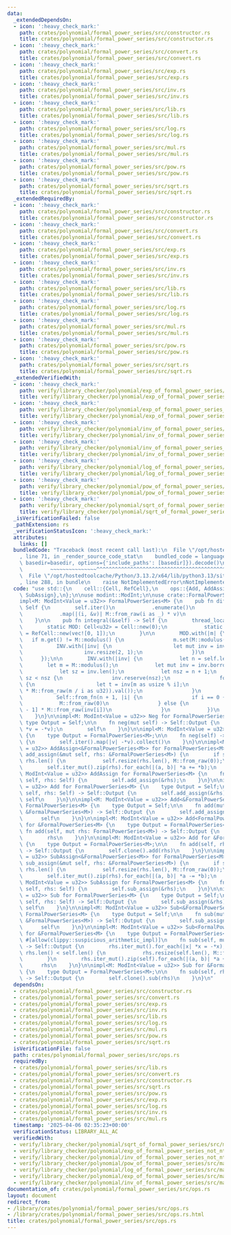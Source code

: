 ```yaml
---
data:
  _extendedDependsOn:
  - icon: ':heavy_check_mark:'
    path: crates/polynomial/formal_power_series/src/constructor.rs
    title: crates/polynomial/formal_power_series/src/constructor.rs
  - icon: ':heavy_check_mark:'
    path: crates/polynomial/formal_power_series/src/convert.rs
    title: crates/polynomial/formal_power_series/src/convert.rs
  - icon: ':heavy_check_mark:'
    path: crates/polynomial/formal_power_series/src/exp.rs
    title: crates/polynomial/formal_power_series/src/exp.rs
  - icon: ':heavy_check_mark:'
    path: crates/polynomial/formal_power_series/src/inv.rs
    title: crates/polynomial/formal_power_series/src/inv.rs
  - icon: ':heavy_check_mark:'
    path: crates/polynomial/formal_power_series/src/lib.rs
    title: crates/polynomial/formal_power_series/src/lib.rs
  - icon: ':heavy_check_mark:'
    path: crates/polynomial/formal_power_series/src/log.rs
    title: crates/polynomial/formal_power_series/src/log.rs
  - icon: ':heavy_check_mark:'
    path: crates/polynomial/formal_power_series/src/mul.rs
    title: crates/polynomial/formal_power_series/src/mul.rs
  - icon: ':heavy_check_mark:'
    path: crates/polynomial/formal_power_series/src/pow.rs
    title: crates/polynomial/formal_power_series/src/pow.rs
  - icon: ':heavy_check_mark:'
    path: crates/polynomial/formal_power_series/src/sqrt.rs
    title: crates/polynomial/formal_power_series/src/sqrt.rs
  _extendedRequiredBy:
  - icon: ':heavy_check_mark:'
    path: crates/polynomial/formal_power_series/src/constructor.rs
    title: crates/polynomial/formal_power_series/src/constructor.rs
  - icon: ':heavy_check_mark:'
    path: crates/polynomial/formal_power_series/src/convert.rs
    title: crates/polynomial/formal_power_series/src/convert.rs
  - icon: ':heavy_check_mark:'
    path: crates/polynomial/formal_power_series/src/exp.rs
    title: crates/polynomial/formal_power_series/src/exp.rs
  - icon: ':heavy_check_mark:'
    path: crates/polynomial/formal_power_series/src/inv.rs
    title: crates/polynomial/formal_power_series/src/inv.rs
  - icon: ':heavy_check_mark:'
    path: crates/polynomial/formal_power_series/src/lib.rs
    title: crates/polynomial/formal_power_series/src/lib.rs
  - icon: ':heavy_check_mark:'
    path: crates/polynomial/formal_power_series/src/log.rs
    title: crates/polynomial/formal_power_series/src/log.rs
  - icon: ':heavy_check_mark:'
    path: crates/polynomial/formal_power_series/src/mul.rs
    title: crates/polynomial/formal_power_series/src/mul.rs
  - icon: ':heavy_check_mark:'
    path: crates/polynomial/formal_power_series/src/pow.rs
    title: crates/polynomial/formal_power_series/src/pow.rs
  - icon: ':heavy_check_mark:'
    path: crates/polynomial/formal_power_series/src/sqrt.rs
    title: crates/polynomial/formal_power_series/src/sqrt.rs
  _extendedVerifiedWith:
  - icon: ':heavy_check_mark:'
    path: verify/library_checker/polynomial/exp_of_formal_power_series/src/main.rs
    title: verify/library_checker/polynomial/exp_of_formal_power_series/src/main.rs
  - icon: ':heavy_check_mark:'
    path: verify/library_checker/polynomial/exp_of_formal_power_series_not_ntt_friendly/src/main.rs
    title: verify/library_checker/polynomial/exp_of_formal_power_series_not_ntt_friendly/src/main.rs
  - icon: ':heavy_check_mark:'
    path: verify/library_checker/polynomial/inv_of_formal_power_series/src/main.rs
    title: verify/library_checker/polynomial/inv_of_formal_power_series/src/main.rs
  - icon: ':heavy_check_mark:'
    path: verify/library_checker/polynomial/inv_of_formal_power_series_not_ntt_friendly/src/main.rs
    title: verify/library_checker/polynomial/inv_of_formal_power_series_not_ntt_friendly/src/main.rs
  - icon: ':heavy_check_mark:'
    path: verify/library_checker/polynomial/log_of_formal_power_series/src/main.rs
    title: verify/library_checker/polynomial/log_of_formal_power_series/src/main.rs
  - icon: ':heavy_check_mark:'
    path: verify/library_checker/polynomial/pow_of_formal_power_series/src/main.rs
    title: verify/library_checker/polynomial/pow_of_formal_power_series/src/main.rs
  - icon: ':heavy_check_mark:'
    path: verify/library_checker/polynomial/sqrt_of_formal_power_series/src/main.rs
    title: verify/library_checker/polynomial/sqrt_of_formal_power_series/src/main.rs
  _isVerificationFailed: false
  _pathExtension: rs
  _verificationStatusIcon: ':heavy_check_mark:'
  attributes:
    links: []
  bundledCode: "Traceback (most recent call last):\n  File \"/opt/hostedtoolcache/Python/3.13.2/x64/lib/python3.13/site-packages/onlinejudge_verify/documentation/build.py\"\
    , line 71, in _render_source_code_stat\n    bundled_code = language.bundle(stat.path,\
    \ basedir=basedir, options={'include_paths': [basedir]}).decode()\n          \
    \         ~~~~~~~~~~~~~~~^^^^^^^^^^^^^^^^^^^^^^^^^^^^^^^^^^^^^^^^^^^^^^^^^^^^^^^^^^^^^^^^^^\n\
    \  File \"/opt/hostedtoolcache/Python/3.13.2/x64/lib/python3.13/site-packages/onlinejudge_verify/languages/rust.py\"\
    , line 288, in bundle\n    raise NotImplementedError\nNotImplementedError\n"
  code: "use std::{\n    cell::{Cell, RefCell},\n    ops::{Add, AddAssign, Neg, Sub,\
    \ SubAssign},\n};\n\nuse modint::ModInt;\n\nuse crate::FormalPowerSeries;\n\n\
    impl<M: ModInt<Value = u32>> FormalPowerSeries<M> {\n    pub fn diff(&self) ->\
    \ Self {\n        self.iter()\n            .enumerate()\n            .skip(1)\n\
    \            .map(|(i, &v)| M::from_raw(i as _) * v)\n            .collect()\n\
    \    }\n\n    pub fn integral(&self) -> Self {\n        thread_local! {\n    \
    \        static MOD: Cell<u32> = Cell::new(0);\n            static INV: RefCell<Vec<u32>>\
    \ = RefCell::new(vec![0, 1]);\n        }\n\n        MOD.with(|m| {\n         \
    \   if m.get() != M::modulus() {\n                m.set(M::modulus());\n     \
    \           INV.with(|inv| {\n                    let mut inv = inv.borrow_mut();\n\
    \                    inv.resize(2, 1);\n                })\n            }\n  \
    \      });\n\n        INV.with(|inv| {\n            let n = self.len();\n    \
    \        let m = M::modulus();\n            let mut inv = inv.borrow_mut();\n\
    \            let sz = inv.len();\n            let nsz = n + 1;\n            if\
    \ sz < nsz {\n                inv.reserve(nsz);\n                for i in sz..nsz\
    \ {\n                    let t = inv[m as usize % i];\n                    inv.push((-M::from_raw(t)\
    \ * M::from_raw(m / i as u32)).val());\n                }\n            }\n\n \
    \           Self::from_fn(n + 1, |i| {\n                if i == 0 {\n        \
    \            M::from_raw(0)\n                } else {\n                    self[i\
    \ - 1] * M::from_raw(inv[i])\n                }\n            })\n        })\n\
    \    }\n}\n\nimpl<M: ModInt<Value = u32>> Neg for FormalPowerSeries<M> {\n   \
    \ type Output = Self;\n\n    fn neg(mut self) -> Self::Output {\n        self.iter_mut().for_each(|v|\
    \ *v = -*v);\n        self\n    }\n}\n\nimpl<M: ModInt<Value = u32>> Neg for &FormalPowerSeries<M>\
    \ {\n    type Output = FormalPowerSeries<M>;\n\n    fn neg(self) -> Self::Output\
    \ {\n        self.iter().map(|v| -*v).collect()\n    }\n}\n\nimpl<M: ModInt<Value\
    \ = u32>> AddAssign<&FormalPowerSeries<M>> for FormalPowerSeries<M> {\n    fn\
    \ add_assign(&mut self, rhs: &FormalPowerSeries<M>) {\n        if self.len() <\
    \ rhs.len() {\n            self.resize(rhs.len(), M::from_raw(0));\n        }\n\
    \        self.iter_mut().zip(rhs).for_each(|(a, b)| *a += *b);\n    }\n}\n\nimpl<M:\
    \ ModInt<Value = u32>> AddAssign for FormalPowerSeries<M> {\n    fn add_assign(&mut\
    \ self, rhs: Self) {\n        self.add_assign(&rhs);\n    }\n}\n\nimpl<M: ModInt<Value\
    \ = u32>> Add for FormalPowerSeries<M> {\n    type Output = Self;\n\n    fn add(mut\
    \ self, rhs: Self) -> Self::Output {\n        self.add_assign(&rhs);\n       \
    \ self\n    }\n}\n\nimpl<M: ModInt<Value = u32>> Add<&FormalPowerSeries<M>> for\
    \ FormalPowerSeries<M> {\n    type Output = Self;\n\n    fn add(mut self, rhs:\
    \ &FormalPowerSeries<M>) -> Self::Output {\n        self.add_assign(rhs);\n  \
    \      self\n    }\n}\n\nimpl<M: ModInt<Value = u32>> Add<FormalPowerSeries<M>>\
    \ for &FormalPowerSeries<M> {\n    type Output = FormalPowerSeries<M>;\n\n   \
    \ fn add(self, mut rhs: FormalPowerSeries<M>) -> Self::Output {\n        rhs.add_assign(self);\n\
    \        rhs\n    }\n}\n\nimpl<M: ModInt<Value = u32>> Add for &FormalPowerSeries<M>\
    \ {\n    type Output = FormalPowerSeries<M>;\n\n    fn add(self, rhs: &FormalPowerSeries<M>)\
    \ -> Self::Output {\n        self.clone().add(rhs)\n    }\n}\n\nimpl<M: ModInt<Value\
    \ = u32>> SubAssign<&FormalPowerSeries<M>> for FormalPowerSeries<M> {\n    fn\
    \ sub_assign(&mut self, rhs: &FormalPowerSeries<M>) {\n        if self.len() <\
    \ rhs.len() {\n            self.resize(rhs.len(), M::from_raw(0));\n        }\n\
    \        self.iter_mut().zip(rhs).for_each(|(a, b)| *a -= *b);\n    }\n}\n\nimpl<M:\
    \ ModInt<Value = u32>> SubAssign for FormalPowerSeries<M> {\n    fn sub_assign(&mut\
    \ self, rhs: Self) {\n        self.sub_assign(&rhs);\n    }\n}\n\nimpl<M: ModInt<Value\
    \ = u32>> Sub for FormalPowerSeries<M> {\n    type Output = Self;\n\n    fn sub(mut\
    \ self, rhs: Self) -> Self::Output {\n        self.sub_assign(&rhs);\n       \
    \ self\n    }\n}\n\nimpl<M: ModInt<Value = u32>> Sub<&FormalPowerSeries<M>> for\
    \ FormalPowerSeries<M> {\n    type Output = Self;\n\n    fn sub(mut self, rhs:\
    \ &FormalPowerSeries<M>) -> Self::Output {\n        self.sub_assign(rhs);\n  \
    \      self\n    }\n}\n\nimpl<M: ModInt<Value = u32>> Sub<FormalPowerSeries<M>>\
    \ for &FormalPowerSeries<M> {\n    type Output = FormalPowerSeries<M>;\n\n   \
    \ #[allow(clippy::suspicious_arithmetic_impl)]\n    fn sub(self, mut rhs: FormalPowerSeries<M>)\
    \ -> Self::Output {\n        rhs.iter_mut().for_each(|x| *x = -*x);\n        if\
    \ rhs.len() < self.len() {\n            rhs.resize(self.len(), M::from_raw(0));\n\
    \        }\n        rhs.iter_mut().zip(self).for_each(|(a, b)| *a += *b);\n  \
    \      rhs\n    }\n}\n\nimpl<M: ModInt<Value = u32>> Sub for &FormalPowerSeries<M>\
    \ {\n    type Output = FormalPowerSeries<M>;\n\n    fn sub(self, rhs: &FormalPowerSeries<M>)\
    \ -> Self::Output {\n        self.clone().sub(rhs)\n    }\n}\n"
  dependsOn:
  - crates/polynomial/formal_power_series/src/constructor.rs
  - crates/polynomial/formal_power_series/src/convert.rs
  - crates/polynomial/formal_power_series/src/exp.rs
  - crates/polynomial/formal_power_series/src/inv.rs
  - crates/polynomial/formal_power_series/src/lib.rs
  - crates/polynomial/formal_power_series/src/log.rs
  - crates/polynomial/formal_power_series/src/mul.rs
  - crates/polynomial/formal_power_series/src/pow.rs
  - crates/polynomial/formal_power_series/src/sqrt.rs
  isVerificationFile: false
  path: crates/polynomial/formal_power_series/src/ops.rs
  requiredBy:
  - crates/polynomial/formal_power_series/src/lib.rs
  - crates/polynomial/formal_power_series/src/convert.rs
  - crates/polynomial/formal_power_series/src/constructor.rs
  - crates/polynomial/formal_power_series/src/sqrt.rs
  - crates/polynomial/formal_power_series/src/pow.rs
  - crates/polynomial/formal_power_series/src/exp.rs
  - crates/polynomial/formal_power_series/src/log.rs
  - crates/polynomial/formal_power_series/src/inv.rs
  - crates/polynomial/formal_power_series/src/mul.rs
  timestamp: '2025-04-06 02:35:23+00:00'
  verificationStatus: LIBRARY_ALL_AC
  verifiedWith:
  - verify/library_checker/polynomial/sqrt_of_formal_power_series/src/main.rs
  - verify/library_checker/polynomial/exp_of_formal_power_series_not_ntt_friendly/src/main.rs
  - verify/library_checker/polynomial/inv_of_formal_power_series_not_ntt_friendly/src/main.rs
  - verify/library_checker/polynomial/pow_of_formal_power_series/src/main.rs
  - verify/library_checker/polynomial/log_of_formal_power_series/src/main.rs
  - verify/library_checker/polynomial/exp_of_formal_power_series/src/main.rs
  - verify/library_checker/polynomial/inv_of_formal_power_series/src/main.rs
documentation_of: crates/polynomial/formal_power_series/src/ops.rs
layout: document
redirect_from:
- /library/crates/polynomial/formal_power_series/src/ops.rs
- /library/crates/polynomial/formal_power_series/src/ops.rs.html
title: crates/polynomial/formal_power_series/src/ops.rs
---
```

